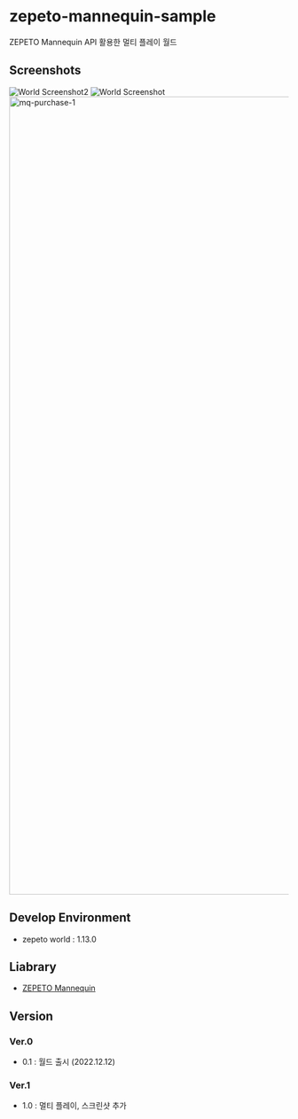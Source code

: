 # zepeto-mannequin-sample
ZEPETO Mannequin API 활용한 멀티 플레이 월드

## Screenshots
![World Screenshot2](https://user-images.githubusercontent.com/37354574/207000220-98556520-8b54-49c5-bf00-303a76d0e7f1.png)
![World Screenshot](https://user-images.githubusercontent.com/37354574/207000227-e64b55eb-98dd-4710-ba85-19ff1e12ec3b.png)
<img width="1440" alt="mq-purchase-1" src="https://user-images.githubusercontent.com/37354574/207000531-38d0880e-54a6-43bd-ab69-38d005a038a0.png">

## Develop Environment
- zepeto world : 1.13.0

## Liabrary
- [ZEPETO Mannequin](https://studio.zepeto.me/ko/guides/zepeto-mannequin)

## Version

### Ver.0
- 0.1 : 월드 출시 (2022.12.12)

### Ver.1
- 1.0 : 멀티 플레이, 스크린샷 추가
